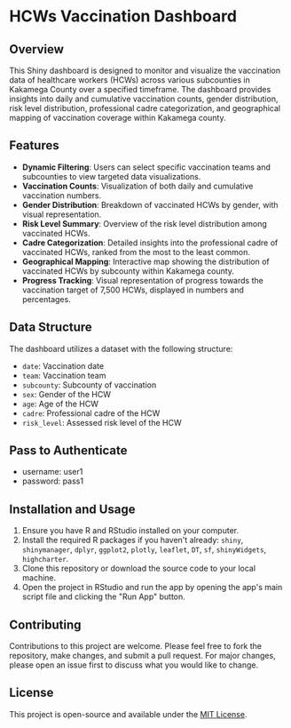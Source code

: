 # HCWs Vaccination Dashboard

## Overview
This Shiny dashboard is designed to monitor and visualize the vaccination data of healthcare workers (HCWs) across various subcounties in Kakamega County over a specified timeframe. The dashboard provides insights into daily and cumulative vaccination counts, gender distribution, risk level distribution, professional cadre categorization, and geographical mapping of vaccination coverage within Kakamega county.

## Features
- **Dynamic Filtering**: Users can select specific vaccination teams and subcounties to view targeted data visualizations.
- **Vaccination Counts**: Visualization of both daily and cumulative vaccination numbers.
- **Gender Distribution**: Breakdown of vaccinated HCWs by gender, with visual representation.
- **Risk Level Summary**: Overview of the risk level distribution among vaccinated HCWs.
- **Cadre Categorization**: Detailed insights into the professional cadre of vaccinated HCWs, ranked from the most to the least common.
- **Geographical Mapping**: Interactive map showing the distribution of vaccinated HCWs by subcounty within Kakamega county.
- **Progress Tracking**: Visual representation of progress towards the vaccination target of 7,500 HCWs, displayed in numbers and percentages.

## Data Structure
The dashboard utilizes a dataset with the following structure:
- `date`: Vaccination date
- `team`: Vaccination team
- `subcounty`: Subcounty of vaccination
- `sex`: Gender of the HCW
- `age`: Age of the HCW
- `cadre`: Professional cadre of the HCW
- `risk_level`: Assessed risk level of the HCW

 ## Pass to Authenticate 
- username: user1
- password: pass1
## Installation and Usage
1. Ensure you have R and RStudio installed on your computer.
2. Install the required R packages if you haven't already: `shiny`, `shinymanager`, `dplyr`, `ggplot2`, `plotly`, `leaflet`, `DT`, `sf`, `shinyWidgets`, `highcharter`.
3. Clone this repository or download the source code to your local machine.
4. Open the project in RStudio and run the app by opening the app's main script file and clicking the "Run App" button.

## Contributing
Contributions to this project are welcome. Please feel free to fork the repository, make changes, and submit a pull request. For major changes, please open an issue first to discuss what you would like to change.

## License
This project is open-source and available under the [MIT License](LICENSE).
